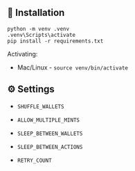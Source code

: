 ##  🚀 Installation
```
python -m venv .venv
.venv\Scripts\activate
pip install -r requirements.txt
```

Activating:
 - Mac/Linux - `source venv/bin/activate`

## ⚙️ Settings

* `SHUFFLE_WALLETS`
  
* `ALLOW_MULTIPLE_MINTS` 

* `SLEEP_BETWEEN_WALLETS`
* `SLEEP_BETWEEN_ACTIONS`
* `RETRY_COUNT` 
